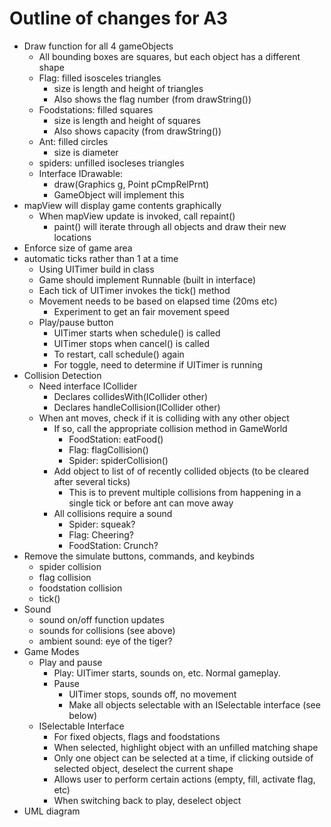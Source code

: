 # Outline of changes for A3

- Draw function for all 4 gameObjects  
    - All bounding boxes are squares, but each object has a different shape
    - Flag: filled isosceles triangles
        - size is length and height of triangles
        - Also shows the flag number (from drawString())
    - Foodstations: filled squares
        - size is length and height of squares
        - Also shows capacity (from drawString())
    - Ant: filled circles
        - size is diameter
    - spiders: unfilled isocleses triangles
    - Interface IDrawable:
        - draw(Graphics g, Point pCmpRelPrnt)
        - GameObject will implement this
- mapView will display game contents graphically
    - When mapView update is invoked, call repaint()
        - paint() will iterate through all objects and draw their new locations
- Enforce size of game area
- automatic ticks rather than 1 at a time  
    - Using UITimer build in class
    - Game should implement Runnable (built in interface)
    - Each tick of UITimer invokes the tick() method
    - Movement needs to be based on elapsed time (20ms etc)
        - Experiment to get an fair movement speed
    - Play/pause button
        - UITimer starts when schedule() is called
        - UITimer stops when cancel() is called
        - To restart, call schedule() again
        - For toggle, need to determine if UITimer is running
- Collision Detection
    - Need interface ICollider
        - Declares collidesWith(ICollider other)
        - Declares handleCollision(ICollider other)
    - When ant moves, check if it is colliding with any other object
        - If so, call the appropriate collision method in GameWorld
            - FoodStation: eatFood()
            - Flag: flagCollision()
            - Spider: spiderCollision()
        - Add object to list of of recently collided objects (to be cleared after several ticks)
            - This is to prevent multiple collisions from happening in a single tick or before ant can move away
        - All collisions require a sound
            - Spider: squeak?
            - Flag: Cheering?
            - FoodStation: Crunch?
- Remove the simulate buttons, commands, and keybinds
    - spider collision
    - flag collision
    - foodstation collision
    - tick()
- Sound
    - sound on/off function updates
    - sounds for collisions (see above)
    - ambient sound: eye of the tiger?
- Game Modes
    - Play and pause
        - Play: UITimer starts, sounds on, etc. Normal gameplay.
        - Pause
            - UITimer stops, sounds off, no movement
            - Make all objects selectable with an ISelectable interface (see below)
    - ISelectable Interface
        - For fixed objects, flags and foodstations
        - When selected, highlight object with an unfilled matching shape
        - Only one object can be selected at a time, if clicking outside of selected object, deselect the current shape
        - Allows user to perform certain actions (empty, fill, activate flag, etc)
        - When switching back to play, deselect object
- UML diagram
